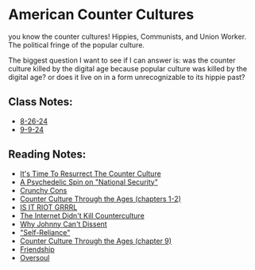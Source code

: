 # American Counter Cultures
you know the counter cultures! Hippies, Communists, and Union Worker. The political fringe of the popular culture.

The biggest question I want to see if I can answer is: was the counter culture killed by the digital age because popular culture was killed by the digital age? or does it live on in a form unrecognizable to its hippie past?

## Class Notes:
* [8-26-24](/Fall%202024/American%20Counter%20Cultures%20(HON-2306G)/8-26-28.md)
* [9-9-24](Notes_9-9-24.md)

## Reading Notes:
* [It's Time To Resurrect The Counter Culture](rescountercul.md)
* [A Psychedelic Spin on "National Security"](NationSecSpin.md)
* [Crunchy Cons](CrunchyCons.md)
* [Counter Culture Through the Ages (chapters 1-2)](CTTA_CH1&2.md)
* [IS IT RIOT GRRRL](riotGrrrl.md)
* [The Internet Didn't Kill Counterculture](internetKillCounterculture.md)
* [Why Johnny Can't Dissent](Johnny.md)
* ["Self-Reliance"](selfReliance.md)
* [Counter Culture Through the Ages (chapter 9)](CTTA_CH9.md)
* [Friendship](friendship.md)
* [Oversoul](oversoul.md)

